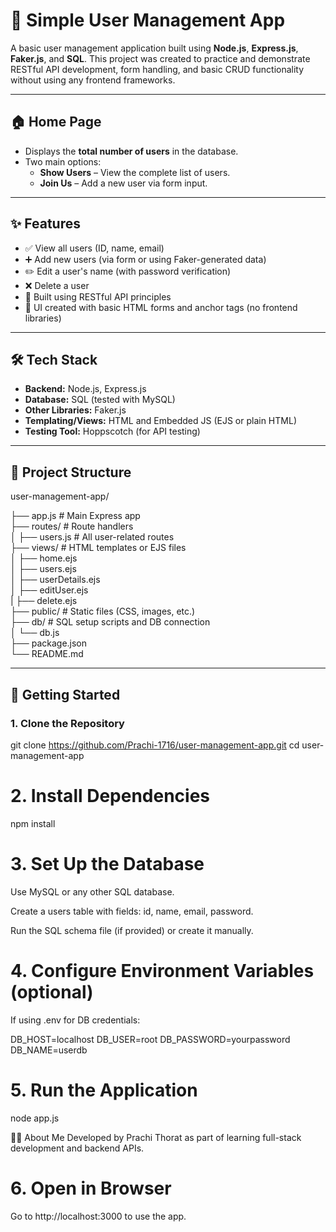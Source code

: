 # 👤 Simple User Management App

A basic user management application built using **Node.js**, **Express.js**, **Faker.js**, and **SQL**. This project was created to practice and demonstrate RESTful API development, form handling, and basic CRUD functionality without using any frontend frameworks.

---

## 🏠 Home Page

- Displays the **total number of users** in the database.
- Two main options:
  - **Show Users** – View the complete list of users.
  - **Join Us** – Add a new user via form input.

---

## ✨ Features

- ✅ View all users (ID, name, email)
- ➕ Add new users (via form or using Faker-generated data)
- ✏️ Edit a user's name (with password verification)
- ❌ Delete a user
- 🧩 Built using RESTful API principles
- 🧾 UI created with basic HTML forms and anchor tags (no frontend libraries)

---

## 🛠 Tech Stack

- **Backend:** Node.js, Express.js
- **Database:** SQL (tested with MySQL)
- **Other Libraries:** Faker.js
- **Templating/Views:** HTML and Embedded JS (EJS or plain HTML)
- **Testing Tool:** Hoppscotch (for API testing)

---

## 📁 Project Structure

user-management-app/

├── app.js # Main Express app <br>
├── routes/ # Route handlers  <br>
│ ├── users.js # All user-related routes <br>
├── views/ # HTML templates or EJS files <br>
│ ├── home.ejs <br>
│ ├── users.ejs <br>
│ ├── userDetails.ejs <br>
│ ├── editUser.ejs <br>
| ├── delete.ejs <br>
├── public/ # Static files (CSS, images, etc.) <br>
├── db/ # SQL setup scripts and DB connection <br>
│ └── db.js <br>
├── package.json <br>
└── README.md <br>


---

## 🚀 Getting Started

### 1. Clone the Repository

git clone https://github.com/Prachi-1716/user-management-app.git
cd user-management-app

# 2. Install Dependencies

npm install

# 3. Set Up the Database
Use MySQL or any other SQL database.

Create a users table with fields: id, name, email, password.

Run the SQL schema file (if provided) or create it manually.

# 4. Configure Environment Variables (optional)
If using .env for DB credentials:

DB_HOST=localhost
DB_USER=root
DB_PASSWORD=yourpassword
DB_NAME=userdb

# 5. Run the Application

node app.js



🙋‍♀️ About Me
Developed by Prachi Thorat as part of learning full-stack development and backend APIs.


# 6. Open in Browser
Go to http://localhost:3000 to use the app.



